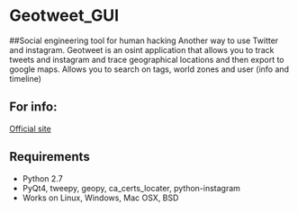 # Geotweet_GUI
##Social engineering tool for human hacking
Another way to use Twitter and instagram.
Geotweet is an osint application that allows you to track tweets and instagram and trace geographical locations and then export to google maps.
Allows you to search on tags, world zones and user (info and timeline)

## For info:
[Official site](http://geotweet.altervista.org)
 
## Requirements
* Python 2.7
* PyQt4, tweepy, geopy, ca_certs_locater, python-instagram
* Works on Linux, Windows, Mac OSX, BSD
